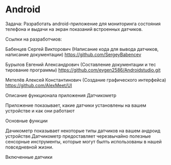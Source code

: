 # Android

Задача:
Разработать аndroid-приложение для мониторинга состояния телефона и выдачи на экран показаний встроенных датчиков.

Ссылки на разработчиов:

Бабенцев Сергей Викторович (Написание кода для вывода датчиков, написание документации) https://github.com/SergeyBabencev

Бурылов Евгений Александрович (Составление документации и тес тирование программы) https://github.com/evgen2586/Androidstudio.git

Метелёв Алексей Константинович (Создание графического интерфейса) https://github.com/AlexMeet/UI


Описание функционала приложения Датчикометр

Приложение показывает, какие датчики установлены на вашем устройстве и как они работают

Основные функции

Дачикометр показывает некоторые типы датчиков на вашем андроид устройстве.Датчикометр предоставляет черезвычайно полезные сенсорные инструменты, которые могут былть использованы в нашей повседневной жизни.


Включенные датчики

